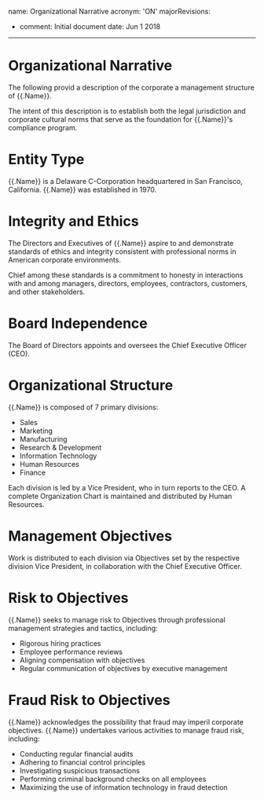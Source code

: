 name: Organizational Narrative
acronym: 'ON'
majorRevisions:
  - comment: Initial document
    date: Jun 1 2018
---
# Organizational Narrative

The following provid a description of the corporate a management structure of {{.Name}}.

The intent of this description is to establish both the legal jurisdiction and corporate cultural norms that serve as the foundation for {{.Name}}'s compliance program.

# Entity Type

{{.Name}} is a Delaware C-Corporation headquartered in San Francisco, California. {{.Name}} was established in 1970.

# Integrity and Ethics

The Directors and Executives of {{.Name}} aspire to and demonstrate standards of ethics and integrity consistent with professional norms in American corporate environments.

Chief among these standards is a commitment to honesty in interactions with and among managers, directors, employees, contractors, customers, and other stakeholders.

# Board Independence

The Board of Directors appoints and oversees the Chief Executive Officer (CEO).

# Organizational Structure

{{.Name}} is composed of 7 primary divisions:

* Sales
* Marketing
* Manufacturing
* Research & Development
* Information Technology
* Human Resources
* Finance

Each division is led by a Vice President, who in turn reports to the CEO. A complete Organization Chart is maintained and distributed by Human Resources.

# Management Objectives

Work is distributed to each division via Objectives set by the respective division Vice President, in collaboration with the Chief Executive Officer.

# Risk to Objectives

{{.Name}} seeks to manage risk to Objectives through professional management strategies and tactics, including:

* Rigorous hiring practices
* Employee performance reviews
* Aligning compensation with objectives
* Regular communication of objectives by executive management

# Fraud Risk to Objectives

{{.Name}} acknowledges the possibility that fraud may imperil corporate objectives. {{.Name}} undertakes various activities to manage fraud risk, including:

* Conducting regular financial audits
* Adhering to financial control principles
* Investigating suspicious transactions
* Performing criminal background checks on all employees
* Maximizing the use of information technology in fraud detection
